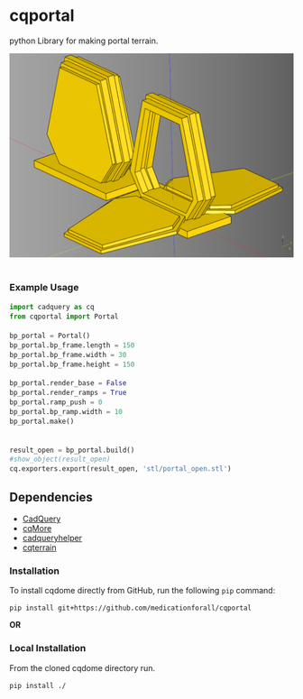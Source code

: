 # cqportal
python Library for making portal terrain.

![](./documentation/image/01.png)<br /><br />

### Example Usage

``` python
import cadquery as cq
from cqportal import Portal

bp_portal = Portal()
bp_portal.bp_frame.length = 150
bp_portal.bp_frame.width = 30
bp_portal.bp_frame.height = 150

bp_portal.render_base = False
bp_portal.render_ramps = True
bp_portal.ramp_push = 0
bp_portal.bp_ramp.width = 10
bp_portal.make()


result_open = bp_portal.build()
#show_object(result_open)
cq.exporters.export(result_open, 'stl/portal_open.stl')
```

## Dependencies
* [CadQuery](https://github.com/CadQuery/cadquery)
* [cqMore](https://github.com/JustinSDK/cqMore)
* [cadqueryhelper](https://github.com/medicationforall/cadqueryhelper)
* [cqterrain](https://github.com/medicationforall/cqterrain)


### Installation
To install cqdome directly from GitHub, run the following `pip` command:

	pip install git+https://github.com/medicationforall/cqportal

**OR**

### Local Installation
From the cloned cqdome directory run.

	pip install ./
